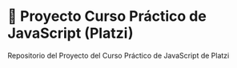 # 🚀 Proyecto Curso Práctico de JavaScript (Platzi)
Repositorio del Proyecto del Curso Práctico de JavaScript de Platzi
